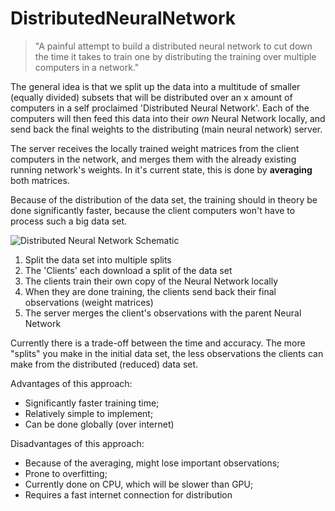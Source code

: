 # DistributedNeuralNetwork
>"A painful attempt to build a distributed neural network to cut down the time it takes to train one by distributing the training over multiple computers in a network."

The general idea is that we split up the data into a multitude of smaller (equally divided) subsets that will be distributed over an x amount of computers in a self proclaimed 'Distributed Neural Network'.
Each of the computers will then feed this data into their *own* Neural Network locally, and send back the final weights to the distributing (main neural network) server.

The server receives the locally trained weight matrices from the client computers in the network, and merges them with the already existing running network's weights. In it's current state, this is done by **averaging** both matrices.

Because of the distribution of the data set, the training should in theory be done significantly faster, because the client computers won't have to process such a big data set. 

![Distributed Neural Network Schematic](https://i.imgur.com/K4ADbRa.jpg)

1. Split the data set into multiple splits
2. The 'Clients' each download a split of the data set
3. The clients train their own copy of the Neural Network locally
4. When they are done training, the clients send back their final observations (weight matrices)
5. The server merges the client's observations with the parent Neural Network

Currently there is a trade-off between the time and accuracy. The more "splits" you make in the initial data set, the less observations the clients can make from the distributed (reduced) data set.

Advantages of this approach:

* Significantly faster training time;
* Relatively simple to implement;
* Can be done globally (over internet)

Disadvantages of this approach:

* Because of the averaging, might lose important observations;
* Prone to overfitting;
* Currently done on CPU, which will be slower than GPU;
* Requires a fast internet connection for distribution
